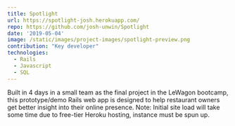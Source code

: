 ```yaml
---
title: Spotlight
url: https://spotlight-josh.herokuapp.com/
repo: https://github.com/josh-unwin/Spotlight
date: '2019-05-04'
image: /static/images/project-images/spotlight-preview.png
contribution: "Key developer"
technologies:
  - Rails
  - Javascript
  - SQL
---
```

Built in 4 days in a small team as the final project in the LeWagon bootcamp, this prototype/demo Rails web app is designed to help restaurant owners get better insight into their online presence.
Note: Initial site load will take some time due to free-tier Heroku hosting, instance must be spun up.